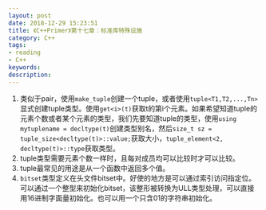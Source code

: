```yaml
---
layout: post
date: 2018-12-29 15:23:51
title: 《C++Primer》第十七章：标准库特殊设施
category: C++
tags:
- reading
- C++
keywords:
description:
---
```


1. 类似于pair，使用`make_tuple`创建一个tuple，或者使用`tuple<T1,T2,...,Tn>`显式创建tuple类型。使用`get<i>(t)`获取t的第i个元素。如果希望知道tuple的元素个数或者某个元素的类型，我们先要知道tuple的类型，使用`using mytuplename = decltype(t)`创建类型别名，然后`size_t sz = tuple_size<decltype(t)>::value;`获取大小，`tuple_element<2, decltype(t)>::type`获取类型。
2. tuple类型需要元素个数一样时，且每对成员均可以比较时才可以比较。
3. tuple最常见的用途是从一个函数中返回多个值。
4. `bitset`类型定义在头文件bitset中。好使的地方是可以通过索引访问指定位。可以通过一个整型来初始化bitset，该整形被转换为ULL类型处理，可以直接用16进制字面量初始化。也可以用一个只含01的字符串初始化。

